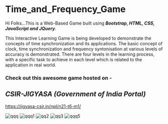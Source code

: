 # Time_and_Frequency_Game

Hi Folks...This is a Web-Based Game built using <b><i>Bootstrap, HTML, CSS, JavaScript and JQuery</i></b>. 

This Interactive Learning Game is being developed to demonstrate the concepts of time synchronization and its applications. The basic concept of clock, time synchronization and frequency syntonisation at various levels of accuracy is demonstrated. There are four levels in the learning process, with a specific task to achieve in each level which is related to the application in real world.

<h3>Check out this awesome game hosted on -</h3><h2><b><i>CSIR-JIGYASA (Government of India Portal)</i></b></h2>

https://jigyasa-csir.in/npl/n21-t6-m1/

![qqq](https://user-images.githubusercontent.com/110458015/208381000-60b41432-d5f8-4a52-a709-09f890e6d3ed.jpg)
![qqq1](https://user-images.githubusercontent.com/110458015/208381047-e0686ce1-0e97-4483-ad13-f73b99ba9c06.jpg)
![qq2](https://user-images.githubusercontent.com/110458015/208381066-dd168134-cd83-4f89-abc5-2eda95cc8b62.jpg)
![qq3](https://user-images.githubusercontent.com/110458015/208381077-7159fcc1-c818-41c8-9def-38448a3c8b56.jpg)
![qqq5](https://user-images.githubusercontent.com/110458015/208381088-434c052c-6e87-466e-bc82-3184cac7dcac.jpg)
